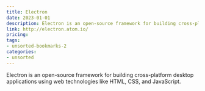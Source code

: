 ```yaml
---
title: Electron
date: 2023-01-01
description: Electron is an open-source framework for building cross-platform desktop applications using web technologies like HTML, CSS, and JavaScript.
link: http://electron.atom.io/
pricing: 
tags: 
- unsorted-bookmarks-2 
categories: 
- unsorted 
---
```


Electron is an open-source framework for building cross-platform desktop applications using web technologies like HTML, CSS, and JavaScript.